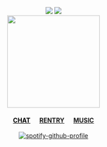 <div align="center">

![](https://komarev.com/ghpvc/?username=massofthefermentingdregs&style=folat-square&color=000000&label=GEARS)  ![](https://xyz.crd.co/assets/images/gallery11/3952962b.gif?v=de6feabd) <br>
<img src="https://i.postimg.cc/8crDxRfR/0039e167543bb7112b105ced6c42d9db.gif" width="210"/>  
 <h4> <a href="https:/cat.atabook.org" style="color: black;">CHAT</a>⠀⠀<a href="https://rentry.co/lee">RENTRY</a>⠀⠀<a href="https://www.last.fm/user/zygothe">MUSIC</a> </h4>
 
[![spotify-github-profile](https://spotify-github-profile.kittinanx.com/api/view?uid=elgjykck3q0llbegql1o5o61u&cover_image=true&theme=natemoo-re&show_offline=false&background_color=191515&interchange=false&bar_color=6e6e6e&bar_color_cover=false)](https://github.com/kittinan/spotify-github-profile)
</div>
